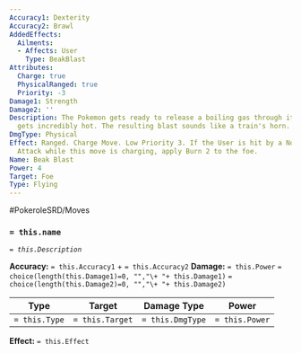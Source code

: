```yaml
---
Accuracy1: Dexterity
Accuracy2: Brawl
AddedEffects:
  Ailments:
  - Affects: User
    Type: BeakBlast
Attributes:
  Charge: true
  PhysicalRanged: true
  Priority: -3
Damage1: Strength
Damage2: ''
Description: The Pokemon gets ready to release a boiling gas through its beak, which
  gets incredibly hot. The resulting blast sounds like a train's horn.
DmgType: Physical
Effect: Ranged. Charge Move. Low Priority 3. If the User is hit by a Non Ranged Physical
  Attack while this move is charging, apply Burn 2 to the foe.
Name: Beak Blast
Power: 4
Target: Foe
Type: Flying
---
```


#PokeroleSRD/Moves

### `= this.name` 
*`= this.Description`*

**Accuracy:** `= this.Accuracy1` + `= this.Accuracy2`
**Damage:** `= this.Power` `= choice(length(this.Damage1)=0, "","\+ "+ this.Damage1)` `= choice(length(this.Damage2)=0, "","\+ "+ this.Damage2)`

| Type          | Target          | Damage Type          | Power          |
| ------------- | --------------- | ---------------- | -------------- |
| `= this.Type` | `= this.Target` | `= this.DmgType` | `= this.Power` | 

**Effect:** `= this.Effect`